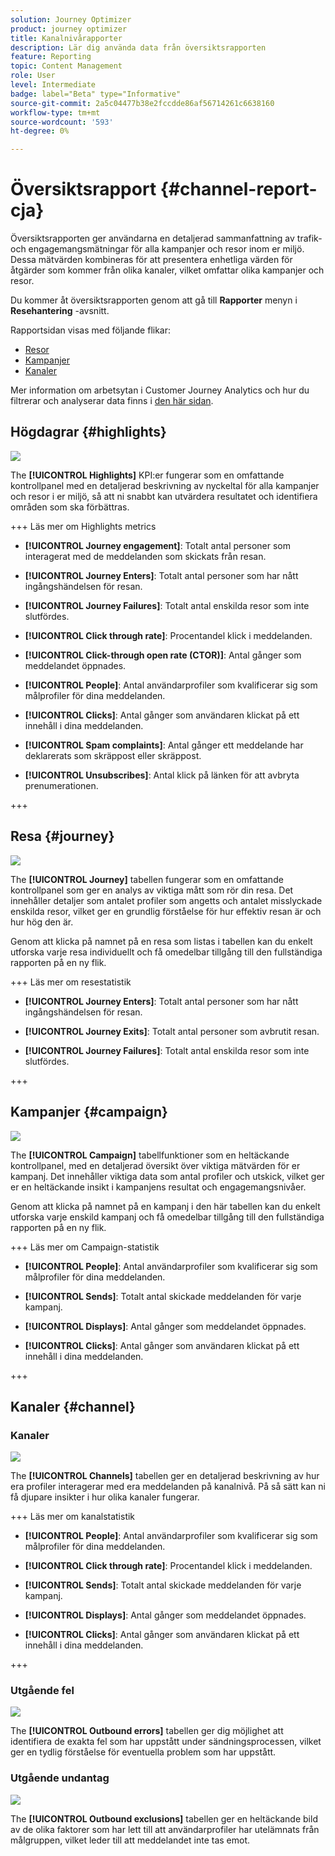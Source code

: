 ```yaml
---
solution: Journey Optimizer
product: journey optimizer
title: Kanalnivårapporter
description: Lär dig använda data från översiktsrapporten
feature: Reporting
topic: Content Management
role: User
level: Intermediate
badge: label="Beta" type="Informative"
source-git-commit: 2a5c04477b38e2fccdde86af56714261c6638160
workflow-type: tm+mt
source-wordcount: '593'
ht-degree: 0%

---
```


# Översiktsrapport {#channel-report-cja}

Översiktsrapporten ger användarna en detaljerad sammanfattning av trafik- och engagemangsmätningar för alla kampanjer och resor inom er miljö. Dessa mätvärden kombineras för att presentera enhetliga värden för åtgärder som kommer från olika kanaler, vilket omfattar olika kampanjer och resor.

Du kommer åt översiktsrapporten genom att gå till **Rapporter** menyn i **Resehantering** -avsnitt.

Rapportsidan visas med följande flikar:

* [Resor](#journey)
* [Kampanjer](#campaign)
* [Kanaler](#channel)

Mer information om arbetsytan i Customer Journey Analytics och hur du filtrerar och analyserar data finns i [den här sidan](https://experienceleague.adobe.com/en/docs/analytics-platform/using/cja-workspace/home).

## Högdagrar {#highlights}

![](assets/cja-highlights.png)

The **[!UICONTROL Highlights]** KPI:er fungerar som en omfattande kontrollpanel med en detaljerad beskrivning av nyckeltal för alla kampanjer och resor i er miljö, så att ni snabbt kan utvärdera resultatet och identifiera områden som ska förbättras.

+++ Läs mer om Highlights metrics

* **[!UICONTROL Journey engagement]**: Totalt antal personer som interagerat med de meddelanden som skickats från resan.

* **[!UICONTROL Journey Enters]**: Totalt antal personer som har nått ingångshändelsen för resan.

* **[!UICONTROL Journey Failures]**: Totalt antal enskilda resor som inte slutfördes.

* **[!UICONTROL Click through rate]**: Procentandel klick i meddelanden.

* **[!UICONTROL Click-through open rate (CTOR)]**: Antal gånger som meddelandet öppnades.

* **[!UICONTROL People]**: Antal användarprofiler som kvalificerar sig som målprofiler för dina meddelanden.

* **[!UICONTROL Clicks]**: Antal gånger som användaren klickat på ett innehåll i dina meddelanden.

* **[!UICONTROL Spam complaints]**: Antal gånger ett meddelande har deklarerats som skräppost eller skräppost.

* **[!UICONTROL Unsubscribes]**: Antal klick på länken för att avbryta prenumerationen.

+++

## Resa {#journey}

![](assets/cja-channel-journeys.png)

The **[!UICONTROL Journey]** tabellen fungerar som en omfattande kontrollpanel som ger en analys av viktiga mått som rör din resa. Det innehåller detaljer som antalet profiler som angetts och antalet misslyckade enskilda resor, vilket ger en grundlig förståelse för hur effektiv resan är och hur hög den är.

Genom att klicka på namnet på en resa som listas i tabellen kan du enkelt utforska varje resa individuellt och få omedelbar tillgång till den fullständiga rapporten på en ny flik.

+++ Läs mer om resestatistik

* **[!UICONTROL Journey Enters]**: Totalt antal personer som har nått ingångshändelsen för resan.

* **[!UICONTROL Journey Exits]**: Totalt antal personer som avbrutit resan.

* **[!UICONTROL Journey Failures]**: Totalt antal enskilda resor som inte slutfördes.

+++

## Kampanjer {#campaign}

![](assets/cja-channel-campaigns.png)

The **[!UICONTROL Campaign]** tabellfunktioner som en heltäckande kontrollpanel, med en detaljerad översikt över viktiga mätvärden för er kampanj. Det innehåller viktiga data som antal profiler och utskick, vilket ger er en heltäckande insikt i kampanjens resultat och engagemangsnivåer.

Genom att klicka på namnet på en kampanj i den här tabellen kan du enkelt utforska varje enskild kampanj och få omedelbar tillgång till den fullständiga rapporten på en ny flik.

+++ Läs mer om Campaign-statistik

* **[!UICONTROL People]**: Antal användarprofiler som kvalificerar sig som målprofiler för dina meddelanden.

* **[!UICONTROL Sends]**: Totalt antal skickade meddelanden för varje kampanj.

* **[!UICONTROL Displays]**: Antal gånger som meddelandet öppnades.

* **[!UICONTROL Clicks]**: Antal gånger som användaren klickat på ett innehåll i dina meddelanden.

+++

## Kanaler {#channel}

### Kanaler

![](assets/cja-channels.png)

The **[!UICONTROL Channels]** tabellen ger en detaljerad beskrivning av hur era profiler interagerar med era meddelanden på kanalnivå. På så sätt kan ni få djupare insikter i hur olika kanaler fungerar.

+++ Läs mer om kanalstatistik

* **[!UICONTROL People]**: Antal användarprofiler som kvalificerar sig som målprofiler för dina meddelanden.

* **[!UICONTROL Click through rate]**: Procentandel klick i meddelanden.

* **[!UICONTROL Sends]**: Totalt antal skickade meddelanden för varje kampanj.

* **[!UICONTROL Displays]**: Antal gånger som meddelandet öppnades.

* **[!UICONTROL Clicks]**: Antal gånger som användaren klickat på ett innehåll i dina meddelanden.

+++

### Utgående fel

![](assets/cja-channels-outbound-errors.png)

The **[!UICONTROL Outbound errors]** tabellen ger dig möjlighet att identifiera de exakta fel som har uppstått under sändningsprocessen, vilket ger en tydlig förståelse för eventuella problem som har uppstått.

### Utgående undantag

![](assets/cja-channels-outbound-excluded.png)

The **[!UICONTROL Outbound exclusions]** tabellen ger en heltäckande bild av de olika faktorer som har lett till att användarprofiler har utelämnats från målgruppen, vilket leder till att meddelandet inte tas emot.
